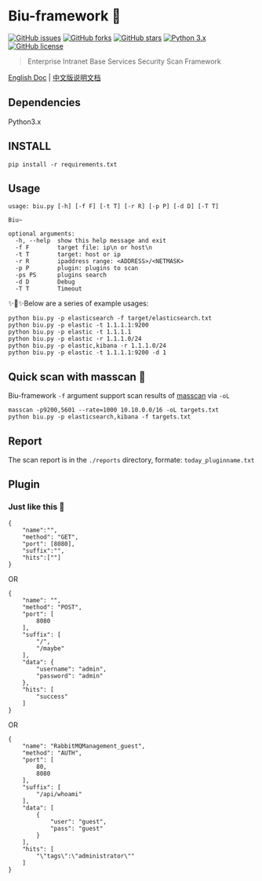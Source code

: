 # Biu-framework 🚀
[![GitHub issues](https://img.shields.io/github/issues/0xbug/Biu-framework.svg)](https://github.com/0xbug/Biu-framework/issues)
[![GitHub forks](https://img.shields.io/github/forks/0xbug/Biu-framework.svg)](https://github.com/0xbug/Biu-framework/network)
[![GitHub stars](https://img.shields.io/github/stars/0xbug/Biu-framework.svg)](https://github.com/0xbug/Biu-framework/stargazers)
[![Python 3.x](https://img.shields.io/badge/python-3.x-yellow.svg)](https://www.python.org/) 
[![GitHub license](https://img.shields.io/badge/license-GPLv3-blue.svg)](https://raw.githubusercontent.com/0xbug/Biu-framework/master/LICENSE)

> Enterprise Intranet Base Services Security Scan Framework

[English Doc](https://github.com/0xbug/Biu-framework/blob/master/README.md) | [中文版说明文档](https://github.com/0xbug/Biu-framework/blob/master/README_zh.md)

## Dependencies

Python3.x

## INSTALL

```
pip install -r requirements.txt
```

## Usage

```
usage: biu.py [-h] [-f F] [-t T] [-r R] [-p P] [-d D] [-T T]

Biu~

optional arguments:
  -h, --help  show this help message and exit
  -f F        target file: ip\n or host\n
  -t T        target: host or ip
  -r R        ipaddress range: <ADDRESS>/<NETMASK>
  -p P        plugin: plugins to scan
  -ps PS      plugins search
  -d D        Debug
  -T T        Timeout

```
✨🍰✨Below are a series of example usages:

```
python biu.py -p elasticsearch -f target/elasticsearch.txt
python biu.py -p elastic -t 1.1.1.1:9200
python biu.py -p elastic -t 1.1.1.1
python biu.py -p elastic -r 1.1.1.0/24
python biu.py -p elastic,kibana -r 1.1.1.0/24
python biu.py -p elastic -t 1.1.1.1:9200 -d 1
```

## Quick scan with masscan 🚀

Biu-framework `-f` argument support scan results of [masscan](https://github.com/robertdavidgraham/masscan) via `-oL`

```
masscan -p9200,5601 --rate=1000 10.10.0.0/16 -oL targets.txt
python biu.py -p elasticsearch,kibana -f targets.txt

```

## Report

The scan report is in the `./reports` directory, formate: `today_pluginname.txt`

## Plugin

### Just like this 🚀

```
{
    "name":"",
    "method": "GET",
    "port": [8080],
    "suffix":"",
    "hits":[""]
}
```
OR

```
{
    "name": "",
    "method": "POST",
    "port": [
        8080
    ],
    "suffix": [
        "/",
        "/maybe"
    ],
    "data": {
        "username": "admin",
        "password": "admin"
    },
    "hits": [
        "success"
    ]
}
```

OR

```
{
    "name": "RabbitMQManagement_guest",
    "method": "AUTH",
    "port": [
        80,
        8080
    ],
    "suffix": [
        "/api/whoami"
    ],
    "data": [
        {
            "user": "guest",
            "pass": "guest"
        }
    ],
    "hits": [
        "\"tags\":\"administrator\""
    ]
}

```